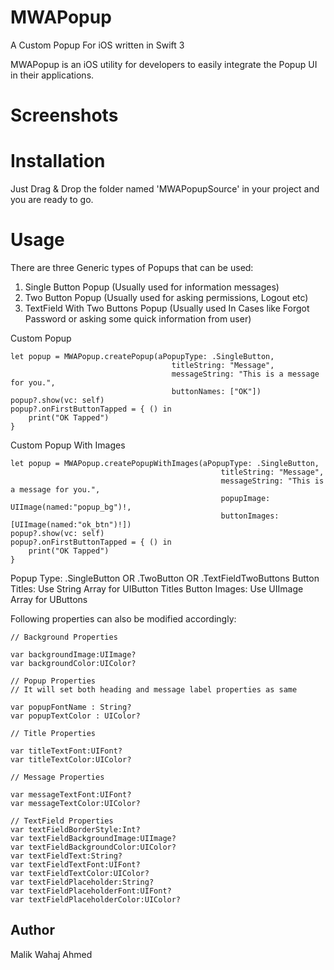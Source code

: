 # MWAPopup

A Custom Popup For iOS written in Swift 3

MWAPopup is an iOS utility for developers to easily integrate the Popup UI in their applications.



# Screenshots

# Installation

Just Drag & Drop the folder named 'MWAPopupSource' in your project and you are ready to go.

# Usage

There are three Generic types of Popups that can be used:

1. Single Button Popup (Usually used for information messages)
2. Two Button Popup (Usually used for asking permissions, Logout etc)
3. TextField With Two Buttons Popup (Usually used In Cases like Forgot Password or asking some quick information from user)

Custom Popup

    let popup = MWAPopup.createPopup(aPopupType: .SingleButton,
                                        titleString: "Message",
                                        messageString: "This is a message for you.",
                                        buttonNames: ["OK"]) 
    popup?.show(vc: self)
    popup?.onFirstButtonTapped = { () in 
        print("OK Tapped") 
    }
    
Custom Popup With Images

    let popup = MWAPopup.createPopupWithImages(aPopupType: .SingleButton,
                                                   titleString: "Message",
                                                   messageString: "This is a message for you.",
                                                   popupImage: UIImage(named:"popup_bg")!,
                                                   buttonImages: [UIImage(named:"ok_btn")!])
    popup?.show(vc: self)
    popup?.onFirstButtonTapped = { () in 
        print("OK Tapped") 
    }

Popup Type: .SingleButton OR .TwoButton OR .TextFieldTwoButtons
Button Titles: Use String Array for UIButton Titles
Button Images: Use UIImage Array for UButtons


Following properties can also be modified accordingly:

    // Background Properties
    
    var backgroundImage:UIImage?
    var backgroundColor:UIColor?
    
    // Popup Properties
    // It will set both heading and message label properties as same
    
    var popupFontName : String?
    var popupTextColor : UIColor?
    
    // Title Properties
    
    var titleTextFont:UIFont?
    var titleTextColor:UIColor?
    
    // Message Properties
    
    var messageTextFont:UIFont?
    var messageTextColor:UIColor?

    // TextField Properties
    var textFieldBorderStyle:Int?
    var textFieldBackgroundImage:UIImage?
    var textFieldBackgroundColor:UIColor?
    var textFieldText:String?
    var textFieldTextFont:UIFont?
    var textFieldTextColor:UIColor?
    var textFieldPlaceholder:String?
    var textFieldPlaceholderFont:UIFont?
    var textFieldPlaceholderColor:UIColor?
    
    
## Author

Malik Wahaj Ahmed
